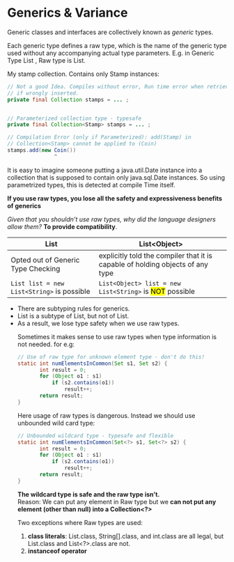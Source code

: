 # Generics & Variance


Generic classes and interfaces are collectively known as _generic_ types. 
 
Each generic type defines a raw type, which is the name of the generic type used without any accompanying actual type parameters. E.g. in Generic Type List<E> , Raw type is List.  

My stamp collection. Contains only Stamp instances:

```java
// Not a good Idea. Compiles without error, Run time error when retrieving,
// if wrongly inserted.
private final Collection stamps = ... ;


// Parameterized collection type - typesafe
private final Collection<Stamp> stamps = ... ;

// Compilation Error (only if Parameterized): add(Stamp) in 
// Collection<Stamp> cannot be applied to (Coin)stamps.add(new Coin())
               ^
```

It is easy to imagine someone putting a java.util.Date instance into a collection that is supposed to contain only java.sql.Date instances. So using parametrized types, this is detected at compile Time itself.

**If you use raw types, you lose all the safety and expressiveness benefits of generics**

*Given that you shouldn’t use raw types, why did the language designers allow them?* **To provide compatibility**.


| List          |  List\<Object\>    | 
| ------------- | ------------------ |
| Opted out of Generic Type Checking         |  explicitly told the compiler that it is capable of holding objects of any type |
| `List list = new List<String>` is possible | `List<Object> list = new List<String>` is <mark>NOT</mark> possible                          |

* There are subtyping rules for generics.
* List<String> is a subtype of List, but not of List<Object>.
* As a result, we lose type safety when we use raw types.  


Sometimes it makes sense to use raw types when type information is not needed. for e.g:  

```java
// Use of raw type for unknown element type - don't do this!
static int numElementsInCommon(Set s1, Set s2) {       int result = 0;       for (Object o1 : s1)           if (s2.contains(o1))               result++;       return result;}
```

Here usage of raw types is dangerous. Instead we should use unbounded wild card type:

```java
// Unbounded wildcard type - typesafe and flexible
static int numElementsInCommon(Set<?> s1, Set<?> s2) {       int result = 0;       for (Object o1 : s1)           if (s2.contains(o1))               result++;       return result;}
```

**The wildcard type is safe and the raw type isn’t.**  
Reason: We can put any element in Raw type but we **can not put any element (other than null) into a Collection<?>**

Two exceptions where Raw types are used:  
1. **class literals**: List.class, String[].class, and int.class are all legal, but List<String>.class and List<?>.class are not.  
2. **instanceof operator**


